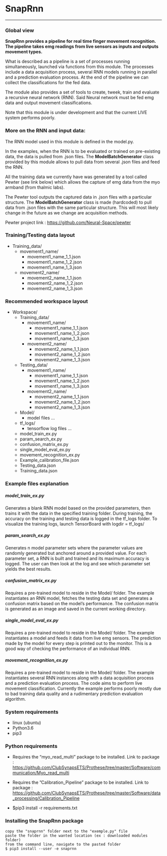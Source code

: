 # SnapRnn
------

### Global view
**SnapRnn provides a pipeline for real time finger movement recognition. The pipeline takes emg readings from live sensors as inputs and outputs movement types.**

What is described as a pipeline is a set of processes running simultaneously, launched via  functions from this module. The processes include a data acquisition process, several RNN models running in parallel and a prediction evaluation process. At the end of the pipeline we can collect the classifications for the fed data. 

The module also provides a set of tools to create, tweek, train and evaluate a recursive neural network (RNN). Said Neural network must be fed emg data and output movement classifications.

Note that this module is under development and that the current LIVE system performs poorly.

### More on the RNN and input data: 

The RNN model used in this module is defined in the model.py.

In the examples, when the RNN is to be evaluated or trained on pre-existing data, the data is pulled from .json files. The **ModelBatchGenerator** class provided by this module allows to pull data from several .json files and feed the RNN.

All the training data we currently have was generated by a tool called Pewter (see link below) which allows the capture of emg data from the myo armband (from thalmic labs).

The Pewter tool outputs the captured data in .json files with a particular structure. The **ModelBatchGenerator** class is made (hardcoded) to pull data from .json files with the same particular structure. This will most likely change in the future as we change are acquisition methods.

Pewter project link : https://github.com/Neural-Space/pewter

### Training/Testing data layout
+ Training_data/
	+ movement1_name/
    	+ movement1_name_1_1.json
    	+ movement1_name_1_2.json
    	+ movement1_name_1_3.json
	+ movement2_name/
    	+ movement2_name_1_1.json
    	+ movement2_name_1_2.json
    	+ movement2_name_1_3.json

### Recommended workspace layout
+ Workspace/
	+ Training_data/
		+ movement1_name/
			+ movement1_name_1_1.json
			+ movement1_name_1_2.json
			+ movement1_name_1_3.json
		+ movement2_name/
			+ movement2_name_1_1.json
			+ movement2_name_1_2.json
			+ movement2_name_1_3.json
	+ Testing_data/
		+ movement1_name/
			+ movement1_name_1_1.json
			+ movement1_name_1_2.json
			+ movement1_name_1_3.json
		+ movement2_name/
			+ movement2_name_1_1.json
			+ movement2_name_1_2.json
			+ movement2_name_1_3.json
	+ Model/
		+ model files … 
	+ tf_logs/
		+ tensorflow log files …
	+ model_train_ex.py
	+ param_search_ex.py
	+ confusion_matrix_ex.py
	+ single_model_eval_ex.py
	+ movement_recognition_ex.py
	+ Example_calibration_file.json
	+ Testing_data.json
	+ Training_data.json

### Example files explanation

##### model_train_ex.py 
Generates a blank RNN model based on the provided parameters, then trains it with the data in the specified training folder. During training, the accuracy on the training and testing data is logged in the tf_logs folder. To visualize the training logs, launch TensorBoard with logdir = tf_logs/

##### param_search_ex.py
Generates n model parameter sets where the parameter values are randomly generated but anchored around a provided value. For each parameter set, a RNN is built and trained and its maximum accuracy is logged. The user can then look at the log and see which parameter set yields the best results.

##### confusion_matrix_ex.py
Requires a pre-trained model to reside in the Model/ folder. The example instantiates an RNN model, fetches the testing data set and generates a confusion matrix based on the model’s performance. The confusion matrix is generated as an image and saved in the current working directory.

##### single_model_eval_ex.py
Requires a pre-trained model to reside in the Model/ folder. The example instantiates a model and feeds it data from live emg sensors. The prediction made by the model for every step is printed out to the monitor. This is a good way of checking the performance of an individual RNN.

##### movement_recognition_ex.py
Requires a pre-trained model to reside in the Model/ folder. The example instantiates several RNN instances along with a data acquisition process and a prediction evaluation process. The code aims to perform live movement classification. Currently the example performs poorly mostly due to bad training data quality and a rudimentary prediction evaluation algorithm.

### System requirements
+ linux (ubuntu)
+ Python3.6
+ pip3

### Python requirements

+ Requires the “myo_read_multi” package to be installed.
Link to package : https://github.com/ClubSynapsETS/Prothese/tree/master/Software/communication/Myo_read_multi

+ Requires the ”Calibration_Pipeline” package to be installed.
Link to package : https://github.com/ClubSynapsETS/Prothese/tree/master/Software/data_processing/Calibration_Pipeline

+ $pip3 install -r requirements.txt

### Installing the SnapRnn package
	copy the "snaprnn" folder next to the "exemple.py" file
	paste the folder in the wanted location (ex : downloaded modules folder) 
	from the command line, navigate to the pasted folder
	$ pip3 install --user -e snaprnn